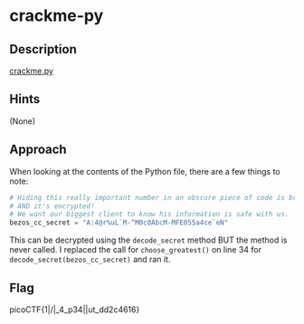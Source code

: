 # crackme-py

## Description

[crackme.py](https://github.com/v341196137/PicoCTF2021-Writeup/Reverse%20Engineering/crackme-py)

## Hints

(None)

## Approach

When looking at the contents of the Python file, there are a few things to note:

```python
# Hiding this really important number in an obscure piece of code is brilliant!
# AND it's encrypted!
# We want our biggest client to know his information is safe with us.
bezos_cc_secret = "A:4@r%uL`M-^M0c0AbcM-MFE055a4ce`eN"
```

This can be decrypted using the `decode_secret` method BUT the method is never called.
I replaced the call for `choose_greatest()` on line 34 for `decode_secret(bezos_cc_secret)` and ran it.

## Flag

picoCTF{1|\/|_4_p34|\|ut_dd2c4616}
